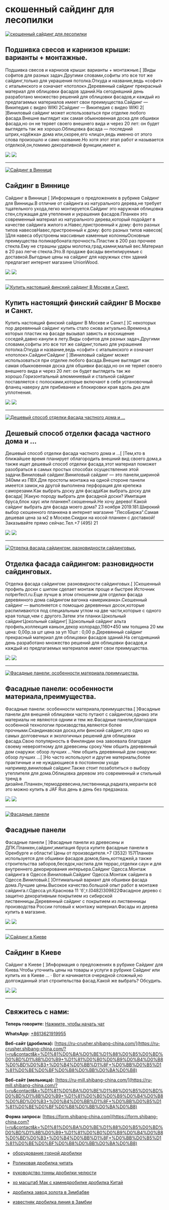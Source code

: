 # скошенный сайдинг для лесопилки

<a href="https://swt.shibang-china.com/?l=ru&img&k=%D1%81%D0%BA%D0%BE%D1%88%D0%B5%D0%BD%D0%BD%D1%8B%D0%B9+%D1%81%D0%B0%D0%B9%D0%B4%D0%B8%D0%BD%D0%B3+%D0%B4%D0%BB%D1%8F+%D0%BB%D0%B5%D1%81%D0%BE%D0%BF%D0%B8%D0%BB%D0%BA%D0%B8" target="_blank">![скошенный сайдинг для лесопилки](http://static.shibang-china.com/all-800x300/1200.jpg)</a>

## Подшивка свесов и карнизов крыши: варианты + монтажные.
Подшивка свесов и карнизов крыши: варианты + монтажные.[ ]Виды софитов для разных задач.Другими словами,софиты это все тот же сайдинг,только для украшения потолка.Откуда и название,ведь &#171;софит&#187; с итальянского и означает &#171;потолок&#187;.Деревянный сайдинг прекрасный материал для облицовки фасадов зданий.На сегодняшний день разработано множество решений для облицовки фасадов,и каждый из предлагаемых материалов имеет свои преимущества.Сайдинг — Википедия с видео WIKI 2Сайдинг — Википедия с видео WIKI 2[ ]Виниловый сайдинг может использоваться при отделке любого фасада.Внешне выглядит как самая обыкновенная доска для обшивки фасада,но он не теряет своего внешнего вида и через 20 лет: он будет выглядеть так же хорошо.Облицовка фасада — последний штрих,&#171;одёжка&#187; дома или,скорее,его &#171;лицо&#187;,ведь именно от этого слова произошло и само название.Но хотя этот этап работ и называется отделкой,он,помимо декоративной функции,имеет и.


<a href="https://whatsapp.shibangsoft.com/WhatsApp.php" target="_blank" title="WhatsApp">![](http://static.shibang-china.com/icon/whatsapp.png)</a> <a href="https://swt.shibang-china.com/?l=ru&icon&k=%D1%81%D0%BA%D0%BE%D1%88%D0%B5%D0%BD%D0%BD%D1%8B%D0%B9+%D1%81%D0%B0%D0%B9%D0%B4%D0%B8%D0%BD%D0%B3+%D0%B4%D0%BB%D1%8F+%D0%BB%D0%B5%D1%81%D0%BE%D0%BF%D0%B8%D0%BB%D0%BA%D0%B8" target="_blank">![](http://static.shibang-china.com/icon/chat-ru.png)</a>

---

<a href="https://swt.shibang-china.com/?l=ru&img&k=%D1%81%D0%BA%D0%BE%D1%88%D0%B5%D0%BD%D0%BD%D1%8B%D0%B9+%D1%81%D0%B0%D0%B9%D0%B4%D0%B8%D0%BD%D0%B3+%D0%B4%D0%BB%D1%8F+%D0%BB%D0%B5%D1%81%D0%BE%D0%BF%D0%B8%D0%BB%D0%BA%D0%B8" target="_blank">![Сайдинг в Виннице](http://static.shibang-china.com/all-800x300/101.jpg)</a>

## Сайдинг в Виннице
Сайдинг в Виннице [ ]Информация о предложениях в рубрике Сайдинг для Винницы.В отличие от сайдинга из натурального дерева,не требует тщательного ухода,легко монтируется.Сайдинг это наружная облицовка стен,служащая для утепления и украшения фасадов.Планкен это современный материал из натурального дерева,который подойдет в качестве сайдинга жилого и.Навес,пристроенный к дому: фото разных типов навесовНавес,пристроенный к дому: фото разных типов навесов[ ]Для навеса обустроены массивные каменные колонныОсновные преимущества поликарбоната:прочность.Пластик в 200 раз прочнее стекла.Ему не страшны удары молотка,град,камни;малый вес.Материал в 20 раз легче стекла.Это.В продаже фасады вентилируемые с доставкой.Выгодные цены на сайдинг для наружных стен зданий предлагает интернет магазине UnionWood.


<a href="https://whatsapp.shibangsoft.com/WhatsApp.php" target="_blank" title="WhatsApp">![](http://static.shibang-china.com/icon/whatsapp.png)</a> <a href="https://swt.shibang-china.com/?l=ru&icon&k=%D1%81%D0%BA%D0%BE%D1%88%D0%B5%D0%BD%D0%BD%D1%8B%D0%B9+%D1%81%D0%B0%D0%B9%D0%B4%D0%B8%D0%BD%D0%B3+%D0%B4%D0%BB%D1%8F+%D0%BB%D0%B5%D1%81%D0%BE%D0%BF%D0%B8%D0%BB%D0%BA%D0%B8" target="_blank">![](http://static.shibang-china.com/icon/chat-ru.png)</a>

---

<a href="https://swt.shibang-china.com/?l=ru&img&k=%D1%81%D0%BA%D0%BE%D1%88%D0%B5%D0%BD%D0%BD%D1%8B%D0%B9+%D1%81%D0%B0%D0%B9%D0%B4%D0%B8%D0%BD%D0%B3+%D0%B4%D0%BB%D1%8F+%D0%BB%D0%B5%D1%81%D0%BE%D0%BF%D0%B8%D0%BB%D0%BA%D0%B8" target="_blank">![Купить настоящий финский сайдинг В Москве и Санкт.](http://static.shibang-china.com/all-800x300/1388.jpg)</a>

## Купить настоящий финский сайдинг В Москве и Санкт.
Купить настоящий финский сайдинг В Москве и Санкт.[ ]С некоторых пор деревянный сайдинг купить стало снова актуально.Времена,в которых пластик на фасаде вызывал зависть и восхищение соседей,давно канули в лету.Виды софитов для разных задач.Другими словами,софиты это все тот же сайдинг,только для украшения потолка.Откуда и название,ведь &#171;софит&#187; с итальянского и означает &#171;потолок&#187;.СайдингСайдинг [ ]Виниловый сайдинг может использоваться при отделке любого фасада.Внешне выглядит как самая обыкновенная доска для обшивки фасада,но он не теряет своего внешнего вида и через 20 лет: он будет выглядеть так же хорошо.Горизонтальный алюминиевый и стальной сайдинг поставляется с полосками,которые включают в себя установочный фланец наверху для прибивания и блокировки края вдоль дна для уплотнения.


<a href="https://whatsapp.shibangsoft.com/WhatsApp.php" target="_blank" title="WhatsApp">![](http://static.shibang-china.com/icon/whatsapp.png)</a> <a href="https://swt.shibang-china.com/?l=ru&icon&k=%D1%81%D0%BA%D0%BE%D1%88%D0%B5%D0%BD%D0%BD%D1%8B%D0%B9+%D1%81%D0%B0%D0%B9%D0%B4%D0%B8%D0%BD%D0%B3+%D0%B4%D0%BB%D1%8F+%D0%BB%D0%B5%D1%81%D0%BE%D0%BF%D0%B8%D0%BB%D0%BA%D0%B8" target="_blank">![](http://static.shibang-china.com/icon/chat-ru.png)</a>

---

<a href="https://swt.shibang-china.com/?l=ru&img&k=%D1%81%D0%BA%D0%BE%D1%88%D0%B5%D0%BD%D0%BD%D1%8B%D0%B9+%D1%81%D0%B0%D0%B9%D0%B4%D0%B8%D0%BD%D0%B3+%D0%B4%D0%BB%D1%8F+%D0%BB%D0%B5%D1%81%D0%BE%D0%BF%D0%B8%D0%BB%D0%BA%D0%B8" target="_blank">![Дешевый способ отделки фасада частного дома и …](http://static.shibang-china.com/all-800x300/241.jpg)</a>

## Дешевый способ отделки фасада частного дома и …
Дешевый способ отделки фасада частного дома и …[ ]Тем,кто в ближайшее время планирует облагородить внешний вид своего дома,а также ищет дешевый способ отделки фасада,этот материал поможет разобраться в самых простых способах осуществления этой задачи.Виниловый сайдинг.Виниловый сайдинг — это панели,шириной 340мм из ПВХ.Для простоты монтажа на одной стороне панели имеется замок,на другой выполнена перфорация для крепежа саморезами.Как выбрать доску для фасадаКак выбрать доску для фасада[ ]Какую породу выбрать для фасадной доски? Имитация бруса,блок хаус или планкен?.скошенный.Не хочу дерево! Какой сайдинг выбрать для фасада моего дома? 23 ноября 2019.181.Широкий выбор скошенного планкена в интернет магазине &quot;ЛесоБиржа&quot;.Самая дешевая цена за м2 в Москве.Скидки на косой планкен с доставкой! Заказывайте прямо сейчас.Тел.+7 (495) 21


<a href="https://whatsapp.shibangsoft.com/WhatsApp.php" target="_blank" title="WhatsApp">![](http://static.shibang-china.com/icon/whatsapp.png)</a> <a href="https://swt.shibang-china.com/?l=ru&icon&k=%D1%81%D0%BA%D0%BE%D1%88%D0%B5%D0%BD%D0%BD%D1%8B%D0%B9+%D1%81%D0%B0%D0%B9%D0%B4%D0%B8%D0%BD%D0%B3+%D0%B4%D0%BB%D1%8F+%D0%BB%D0%B5%D1%81%D0%BE%D0%BF%D0%B8%D0%BB%D0%BA%D0%B8" target="_blank">![](http://static.shibang-china.com/icon/chat-ru.png)</a>

---

<a href="https://swt.shibang-china.com/?l=ru&img&k=%D1%81%D0%BA%D0%BE%D1%88%D0%B5%D0%BD%D0%BD%D1%8B%D0%B9+%D1%81%D0%B0%D0%B9%D0%B4%D0%B8%D0%BD%D0%B3+%D0%B4%D0%BB%D1%8F+%D0%BB%D0%B5%D1%81%D0%BE%D0%BF%D0%B8%D0%BB%D0%BA%D0%B8" target="_blank">![Отделка фасада сайдингом: разновидности сайдинговых.](http://static.shibang-china.com/all-800x300/338.jpg)</a>

## Отделка фасада сайдингом: разновидности сайдинговых.
Отделка фасада сайдингом: разновидности сайдинговых.[ ]Скошенный профиль доски с шипом сделает монтаж проще и быстрее Источник notperfect.ru.Еще лучше в этом отношении для отделки фасада деревянного дома сайдингом вагонка &#171;американка&#187;.Скошенный сайдинг — выполняется с помощью деревянных досок,которые распиливаются под специальным углом на две части,которые с одного края толще,чем с другого.Затем эти планки.Цокольный сайдингЦокольный сайдинг[ ]Цокольный сайдинг альта профиль,коллекция каньон,декор колорадо,1160*450 мм толщина 20 мм цена: 0,00р.за шт цена за уп 10шт : 0,00 р.Деревянный сайдинг прекрасный материал для облицовки фасадов зданий.На сегодняшний день разработано множество решений для облицовки фасадов,и каждый из предлагаемых материалов имеет свои преимущества.


<a href="https://whatsapp.shibangsoft.com/WhatsApp.php" target="_blank" title="WhatsApp">![](http://static.shibang-china.com/icon/whatsapp.png)</a> <a href="https://swt.shibang-china.com/?l=ru&icon&k=%D1%81%D0%BA%D0%BE%D1%88%D0%B5%D0%BD%D0%BD%D1%8B%D0%B9+%D1%81%D0%B0%D0%B9%D0%B4%D0%B8%D0%BD%D0%B3+%D0%B4%D0%BB%D1%8F+%D0%BB%D0%B5%D1%81%D0%BE%D0%BF%D0%B8%D0%BB%D0%BA%D0%B8" target="_blank">![](http://static.shibang-china.com/icon/chat-ru.png)</a>

---

<a href="https://swt.shibang-china.com/?l=ru&img&k=%D1%81%D0%BA%D0%BE%D1%88%D0%B5%D0%BD%D0%BD%D1%8B%D0%B9+%D1%81%D0%B0%D0%B9%D0%B4%D0%B8%D0%BD%D0%B3+%D0%B4%D0%BB%D1%8F+%D0%BB%D0%B5%D1%81%D0%BE%D0%BF%D0%B8%D0%BB%D0%BA%D0%B8" target="_blank">![Фасадные панели: особенности материала,преимущества.](http://static.shibang-china.com/all-800x300/503.jpg)</a>

## Фасадные панели: особенности материала,преимущества.
Фасадные панели: особенности материала,преимущества.[ ]Фасадные панели для внешней облицовки часто путают с сайдингом,однако эти материалы не являются одним и тем же.Фасадные панели,благодаря особенной технологии производства,являются более прочными.Скандинавская доска,или финский сайдинг,это одно из самых долговечных и экологичных решений для облицовки фасада.Свою популярность в Финляндии она завоевала благодаря своему невероятному для древесины сроку.Чем обшить деревянный дом снаружи: обзор лучших …Чем обшить деревянный дом снаружи: обзор лучших …[ ]Но часто используют и другие материалы,более практичные и не нуждающиеся в постоянном уходе например,виниловый сайдинг.Также стоит позаботиться о выбору утеплителя для дома.Облицовка деревом это современный и стильный тренд в дизайне.Планкен,термодревесина,лиственница,радиата,меранти всё это можно купить в JAF Rus день в день без предзаказа.


<a href="https://whatsapp.shibangsoft.com/WhatsApp.php" target="_blank" title="WhatsApp">![](http://static.shibang-china.com/icon/whatsapp.png)</a> <a href="https://swt.shibang-china.com/?l=ru&icon&k=%D1%81%D0%BA%D0%BE%D1%88%D0%B5%D0%BD%D0%BD%D1%8B%D0%B9+%D1%81%D0%B0%D0%B9%D0%B4%D0%B8%D0%BD%D0%B3+%D0%B4%D0%BB%D1%8F+%D0%BB%D0%B5%D1%81%D0%BE%D0%BF%D0%B8%D0%BB%D0%BA%D0%B8" target="_blank">![](http://static.shibang-china.com/icon/chat-ru.png)</a>

---

<a href="https://swt.shibang-china.com/?l=ru&img&k=%D1%81%D0%BA%D0%BE%D1%88%D0%B5%D0%BD%D0%BD%D1%8B%D0%B9+%D1%81%D0%B0%D0%B9%D0%B4%D0%B8%D0%BD%D0%B3+%D0%B4%D0%BB%D1%8F+%D0%BB%D0%B5%D1%81%D0%BE%D0%BF%D0%B8%D0%BB%D0%BA%D0%B8" target="_blank">![Фасадные панели](http://static.shibang-china.com/all-800x300/411.jpg)</a>

## Фасадные панели
Фасадные панели [ ]Фасадные панели из древесины и ДПК.Планкен,сайдинг,имитация бруса купите фасадные панели в Оренбурге и области! Цены от производителя.+7 (3532) 157Планкен используется для обшивки фасадов домов,бань,коттеджей,а также строительства заборов,беседок,настила для террас,отделки саун и для внутреннего декорирования интерьера.Сайдинг Одесса.Монтаж сайдинга в Одессе.Виниловый.Сайдинг Одесса.Монтаж сайдинга в Одессе.Виниловый.[ ]Оптимальный вариант для обшивки фасада дома.Лучшие цены.Высокое качество.большой опыт работ в монтаже сайдинга.г.Одесса.ул.Краснова 11 'б',т.(0482)309822Фасадное дерево с защитно декоративным покрытием из сибирской лиственницы.Деревянный сайдинг с покрытием из лиственницы производства России готовый к монтажу материал.Фасады из дерева купить в магазине.


<a href="https://whatsapp.shibangsoft.com/WhatsApp.php" target="_blank" title="WhatsApp">![](http://static.shibang-china.com/icon/whatsapp.png)</a> <a href="https://swt.shibang-china.com/?l=ru&icon&k=%D1%81%D0%BA%D0%BE%D1%88%D0%B5%D0%BD%D0%BD%D1%8B%D0%B9+%D1%81%D0%B0%D0%B9%D0%B4%D0%B8%D0%BD%D0%B3+%D0%B4%D0%BB%D1%8F+%D0%BB%D0%B5%D1%81%D0%BE%D0%BF%D0%B8%D0%BB%D0%BA%D0%B8" target="_blank">![](http://static.shibang-china.com/icon/chat-ru.png)</a>

---

<a href="https://swt.shibang-china.com/?l=ru&img&k=%D1%81%D0%BA%D0%BE%D1%88%D0%B5%D0%BD%D0%BD%D1%8B%D0%B9+%D1%81%D0%B0%D0%B9%D0%B4%D0%B8%D0%BD%D0%B3+%D0%B4%D0%BB%D1%8F+%D0%BB%D0%B5%D1%81%D0%BE%D0%BF%D0%B8%D0%BB%D0%BA%D0%B8" target="_blank">![Сайдинг в Киеве](http://static.shibang-china.com/all-800x300/308.jpg)</a>

## Сайдинг в Киеве
Сайдинг в Киеве [ ]Информация о предложениях в рубрике Сайдинг для Киева.Чтобы уточнить цены на товары и услуги в рубрике Сайдинг или купить их в Киеве …&nbsp;&#0183;&#32;Вот и начинается очередной сложный,но долгожданный этап строительства фасад.Какой же выбрать? Обсудить.

<a href="https://whatsapp.shibangsoft.com/WhatsApp.php" target="_blank" title="WhatsApp">![](http://static.shibang-china.com/icon/whatsapp.png)</a> <a href="https://swt.shibang-china.com/?l=ru&icon&k=%D1%81%D0%BA%D0%BE%D1%88%D0%B5%D0%BD%D0%BD%D1%8B%D0%B9+%D1%81%D0%B0%D0%B9%D0%B4%D0%B8%D0%BD%D0%B3+%D0%B4%D0%BB%D1%8F+%D0%BB%D0%B5%D1%81%D0%BE%D0%BF%D0%B8%D0%BB%D0%BA%D0%B8" target="_blank">![](http://static.shibang-china.com/icon/chat-ru.png)</a>

---
## Свяжитесь с нами:

**Теперь говорите:** [Нажмите, чтобы начать чат](https://swt.shibang-china.com?l=ru&contact&k=%D1%81%D0%BA%D0%BE%D1%88%D0%B5%D0%BD%D0%BD%D1%8B%D0%B9+%D1%81%D0%B0%D0%B9%D0%B4%D0%B8%D0%BD%D0%B3+%D0%B4%D0%BB%D1%8F+%D0%BB%D0%B5%D1%81%D0%BE%D0%BF%D0%B8%D0%BB%D0%BA%D0%B8)

**WhatsApp:**  [+8613621919955](https://whatsapp.shibangsoft.com/WhatsApp.php)

**Веб-сайт (дробилка):** [https://ru-crusher.shibang-china.com/](https://ru-crusher.shibang-china.com/?l=ru&contact&k=%D1%81%D0%BA%D0%BE%D1%88%D0%B5%D0%BD%D0%BD%D1%8B%D0%B9+%D1%81%D0%B0%D0%B9%D0%B4%D0%B8%D0%BD%D0%B3+%D0%B4%D0%BB%D1%8F+%D0%BB%D0%B5%D1%81%D0%BE%D0%BF%D0%B8%D0%BB%D0%BA%D0%B8)

**Веб-сайт (мельница):** [https://ru-mill.shibang-china.com/](https://ru-mill.shibang-china.com/?l=ru&contact&k=%D1%81%D0%BA%D0%BE%D1%88%D0%B5%D0%BD%D0%BD%D1%8B%D0%B9+%D1%81%D0%B0%D0%B9%D0%B4%D0%B8%D0%BD%D0%B3+%D0%B4%D0%BB%D1%8F+%D0%BB%D0%B5%D1%81%D0%BE%D0%BF%D0%B8%D0%BB%D0%BA%D0%B8)

**Форма запроса:** [https://form.shibang-china.com](https://form.shibang-china.com?l=ru&contact&k=%D1%81%D0%BA%D0%BE%D1%88%D0%B5%D0%BD%D0%BD%D1%8B%D0%B9+%D1%81%D0%B0%D0%B9%D0%B4%D0%B8%D0%BD%D0%B3+%D0%B4%D0%BB%D1%8F+%D0%BB%D0%B5%D1%81%D0%BE%D0%BF%D0%B8%D0%BB%D0%BA%D0%B8)

* [оборудование горной дробилки](../116/%D0%BE%D0%B1%D0%BE%D1%80%D1%83%D0%B4%D0%BE%D0%B2%D0%B0%D0%BD%D0%B8%D0%B5%20%D0%B3%D0%BE%D1%80%D0%BD%D0%BE%D0%B9%20%D0%B4%D1%80%D0%BE%D0%B1%D0%B8%D0%BB%D0%BA%D0%B8.md)

* [Роликовая дробилка читать](../119/%D0%A0%D0%BE%D0%BB%D0%B8%D0%BA%D0%BE%D0%B2%D0%B0%D1%8F%20%D0%B4%D1%80%D0%BE%D0%B1%D0%B8%D0%BB%D0%BA%D0%B0%20%D1%87%D0%B8%D1%82%D0%B0%D1%82%D1%8C.md)

* [руководство тонны дробилки челюсти](../115/%D1%80%D1%83%D0%BA%D0%BE%D0%B2%D0%BE%D0%B4%D1%81%D1%82%D0%B2%D0%BE%20%D1%82%D0%BE%D0%BD%D0%BD%D1%8B%20%D0%B4%D1%80%D0%BE%D0%B1%D0%B8%D0%BB%D0%BA%D0%B8%20%D1%87%D0%B5%D0%BB%D1%8E%D1%81%D1%82%D0%B8.md)

* [хо масштаб Мак с камнедробилке дробилка Китай](../110/%D1%85%D0%BE%20%D0%BC%D0%B0%D1%81%D1%88%D1%82%D0%B0%D0%B1%20%D0%9C%D0%B0%D0%BA%20%D1%81%20%D0%BA%D0%B0%D0%BC%D0%BD%D0%B5%D0%B4%D1%80%D0%BE%D0%B1%D0%B8%D0%BB%D0%BA%D0%B5%20%D0%B4%D1%80%D0%BE%D0%B1%D0%B8%D0%BB%D0%BA%D0%B0%20%D0%9A%D0%B8%D1%82%D0%B0%D0%B9.md)

* [дробилка завод золота в Зимбабве](../112/%D0%B4%D1%80%D0%BE%D0%B1%D0%B8%D0%BB%D0%BA%D0%B0%20%D0%B7%D0%B0%D0%B2%D0%BE%D0%B4%20%D0%B7%D0%BE%D0%BB%D0%BE%D1%82%D0%B0%20%D0%B2%20%D0%97%D0%B8%D0%BC%D0%B1%D0%B0%D0%B1%D0%B2%D0%B5.md)

* [известняк дробилка линия в Замбии](../113/%D0%B8%D0%B7%D0%B2%D0%B5%D1%81%D1%82%D0%BD%D1%8F%D0%BA%20%D0%B4%D1%80%D0%BE%D0%B1%D0%B8%D0%BB%D0%BA%D0%B0%20%D0%BB%D0%B8%D0%BD%D0%B8%D1%8F%20%D0%B2%20%D0%97%D0%B0%D0%BC%D0%B1%D0%B8%D0%B8.md)